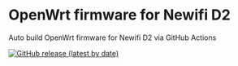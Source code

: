 # OpenWrt firmware for Newifi D2

Auto build OpenWrt firmware for Newifi D2 via GitHub Actions

[![GitHub release (latest by date)](https://img.shields.io/github/v/release/Tony855/OpenWrt-Newifi_D2?style=for-the-badge&label=Download)](https://github.com/Tony855/OpenWrt-Newifi_D2/releases/latest)
